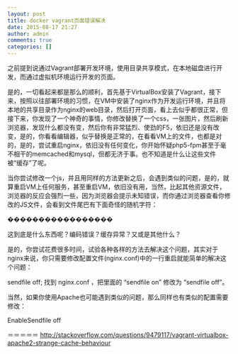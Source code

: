 ```yaml
---
layout: post
title: docker vagrant页面错误解决
date: 2015-08-17 21:27
author: admin
comments: true
categories: []
---
```

之前提到说通过Vagrant部署开发环境，使用目录共享模式，在本地磁盘进行开发，而通过虚拟机环境运行开发的页面。

是的，一切看起来都是那么的顺利，首先基于VirtualBox安装了Vagrant，接下来，按照以往部署环境的习惯，在VM中安装了nginx作为开发运行环境，并且将本地的共享目录作为nginx的web目录，然后打开页面，看上去似乎都很正常，但接下来，你发现了一个神奇的事情，你修改替换了一个css，一张图片，然后刷新浏览器，发现什么都没有变，然后你有非常猛烈、使劲的F5，依旧还是没有改变，是的，你看看编辑器，似乎替换是正常的，在看看VM上的文件，也都是对的，是的，尝试重启nginx，依旧没有任何变化，你开始怀疑php5-fpm甚至于毫不相干的memcached和mysql，但都无济于事。也不知道是什么让这些文件被“缓存”了呢。

当你尝试修改一个js，并且用同样的方法更新之后，会遇到类似的问题，是的，就算重启VM上任何服务，甚至重启VM，依旧没有用，当然，比起其他资源文件，浏览器的反应会强烈一些，因为浏览器会提示未知错误，而你通过浏览器查看你修改的JS文件，会看到文件尾巴有下面奇怪的随机字符：

�����������������

这到底是什么东西呢？编码错误？缓存异常？又或是其他什么？

是的，你尝试花费很多时间，试验各种各样的方法去解决这个问题，其实对于nginx来说，你只需要修改配置文件(nginx.conf)中的一行重启就能简单的解决这个问题：

sendfile off;
找到 nginx.conf ，把里面的 “sendfile on” 修改为 “sendfile off”。

当然，如果你使用Apache也可能遇到类似的问题，那么同样也有类似的配置需要修改：

EnableSendfile off

＝＝＝＝＝
http://stackoverflow.com/questions/9479117/vagrant-virtualbox-apache2-strange-cache-behaviour
